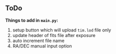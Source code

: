 ## ToDo

**Things to add in `main.py`:**

1. setup button which will upload `tim.lod` file only
2. update header of fits file after exposure
3. auto increment file name
4. RA/DEC manual input option